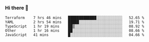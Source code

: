 ### Hi there 👋


<!--START_SECTION:waka-->
```text
Terraform    7 hrs 46 mins   █████████████░░░░░░░░░░░░   52.65 % 
YAML         2 hrs 54 mins   █████░░░░░░░░░░░░░░░░░░░░   19.71 % 
TypeScript   1 hr 19 mins    ██▒░░░░░░░░░░░░░░░░░░░░░░   08.92 % 
Other        1 hr 16 mins    ██░░░░░░░░░░░░░░░░░░░░░░░   08.66 % 
JavaScript   41 mins         █░░░░░░░░░░░░░░░░░░░░░░░░   04.66 % 
```
<!--END_SECTION:waka-->

<!--
**ssrahul96/ssrahul96** is a ✨ _special_ ✨ repository because its `README.md` (this file) appears on your GitHub profile.

Here are some ideas to get you started:

- 🔭 I’m currently working on ...
- 🌱 I’m currently learning ...
- 👯 I’m looking to collaborate on ...
- 🤔 I’m looking for help with ...
- 💬 Ask me about ...
- 📫 How to reach me: ...
- 😄 Pronouns: ...
- ⚡ Fun fact: ...
-->
